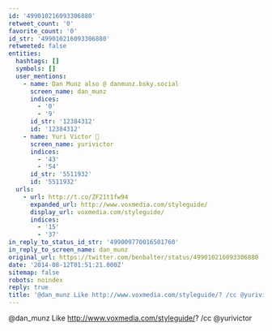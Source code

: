 ```yaml
---
id: '499010216093306880'
retweet_count: '0'
favorite_count: '0'
id_str: '499010216093306880'
retweeted: false
entities:
  hashtags: []
  symbols: []
  user_mentions:
    - name: Dan Munz also @ danmunz.bsky.social
      screen_name: dan_munz
      indices:
        - '0'
        - '9'
      id_str: '12384312'
      id: '12384312'
    - name: Yuri Victor 🖤
      screen_name: yurivictor
      indices:
        - '43'
        - '54'
      id_str: '5511932'
      id: '5511932'
  urls:
    - url: http://t.co/ZF21t1fw94
      expanded_url: http://www.voxmedia.com/styleguide/
      display_url: voxmedia.com/styleguide/
      indices:
        - '15'
        - '37'
in_reply_to_status_id_str: '499009770016501760'
in_reply_to_screen_name: dan_munz
original_url: https://twitter.com/benbalter/status/499010216093306880
date: '2014-08-12T01:51:21.000Z'
sitemap: false
robots: noindex
reply: true
title: '@dan_munz Like http://www.voxmedia.com/styleguide/? /cc @yurivictor'
---
```


@dan_munz Like http://www.voxmedia.com/styleguide/? /cc @yurivictor